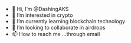 - 👋 Hi, I’m @DashingAKS
- 👀 I’m interested in crypto
- 🌱 I’m currently learning blockchain technology
- 💞️ I’m looking to collaborate in airdrops
- 📫 How to reach me ...through email

<!---
DashingAKS/DashingAKS is a ✨ special ✨ repository because its `README.md` (this file) appears on your GitHub profile.
You can click the Preview link to take a look at your changes.
--->
